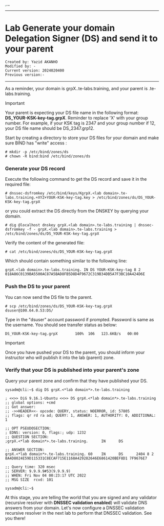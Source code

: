 
<img src="https://github.com/yakanho/training/assets/54844453/321060e5-fc84-40f7-8caa-846d0a68494b" alt="ICANN" style="zoom:25%;" />

------

# Lab Generate your domain Delegation Signer (DS) and send it to your parent

```
Created by: Yazid AKANHO
Modified by: -
Current version: 2024020400
Previous version:-
```

------

As a reminder, your domain is grpX.<lab domain>.te-labs.training, and your parent is <lab domain>.te-labs.training.

> [!IMPORTANT]
>
> Your parent is expecting your DS file name in the following format: **DS_YOUR-KSK-key-tag.grpX**. Reminder to replace 'X' with your group number. For example, if your KSK tag is 2347 and your group number if 12, your DS file name should be DS_2347.grp12.



Start by creating a directory to store your DS files for your domain and make sure BIND has "write" access :

```
# mkdir -p /etc/bind/zones/ds
# chown -R bind:bind /etc/bind/zones/ds
```



### Generate your DS record

Execute the following command to get the DS record and save it in the required file:

```
# dnssec-dsfromkey /etc/bind/keys/KgrpX.<lab domain>.te-labs.training.+XYZ+YOUR-KSK-key-tag.key > /etc/bind/zones/ds/DS_YOUR-KSK-key-tag.grpX
```

or you could extract the DS directly from the DNSKEY by querying your domain.

```
# dig @localhost dnskey grpX.<lab domain>.te-labs.training | dnssec-dsfromkey -f - grpX.<lab domain>.te-labs.training > /etc/bind/zones/ds/DS_YOUR-KSK-key-tag.grpX
```

Verify the content of the generated file:

```
# cat /etc/bind/zones/ds/DS_YOUR-KSK-key-tag.grpX
```

Which should contain something similar to the following line:

```
grpX.<lab domain>.te-labs.training. IN DS YOUR-KSK-key-tag 8 2 018A86C0139BA5500AC87A5BAD8FB5D8D4F9672C319B34DB5A7F3BC10A424D6E
```



### Push the DS to your parent

You can now send the DS file to the parent.

```
# scp /etc/bind/zones/ds/DS_YOUR-KSK-key-tag.grpX dsuser@100.64.0.53:DS/
```

Type in the "dsuser" account password if prompted. Password is same as the username. You should see transfer status as below:

```
DS_YOUR-KSK-key-tag.grpX        100%  106   123.6KB/s   00:00    
```

> [!IMPORTANT]
>
> Once you have pushed your DS to the parent, you should inform your instructor who will publish it into the lab (parent) zone.



### Verify that your DS is published into your parent's zone

Query your parent zone and confirm that they have published your DS.

```
sysadm@cli:~$ dig DS grpX.<*lab domain*>.te-labs.training 

; <<>> DiG 9.16.1-Ubuntu <<>> DS grpX.<*lab domain*>.te-labs.training
;; global options: +cmd
;; Got answer:
;; ->>HEADER<<- opcode: QUERY, status: NOERROR, id: 57805
;; flags: qr rd ra ad; QUERY: 1, ANSWER: 1, AUTHORITY: 0, ADDITIONAL: 1

;; OPT PSEUDOSECTION:
; EDNS: version: 0, flags:; udp: 1232
;; QUESTION SECTION:
;grpX.<*lab domain*>.te-labs.training.      IN      DS

;; ANSWER SECTION:
grpX.<*lab domain*>.te-labs.training. 60    IN      DS      2404 8 2 8A4D8024E59D115331C8ECAF715E1168A429282646E6861420BEF8D1 7F9676E7

;; Query time: 320 msec
;; SERVER: 9.9.9.9#53(9.9.9.9)
;; WHEN: Fri Nov 04 00:23:17 UTC 2022
;; MSG SIZE  rcvd: 101

sysadm@cli:~$ 
```

At this stage, you are telling the world that you are signed and any validator (recursive resolver with **DNSSEC validation enabled**) will validate DNS answers from your domain. Let's now configure a DNSSEC validation recursive resolver in the next lab to perform that DNSSEC validation.
See you there!

